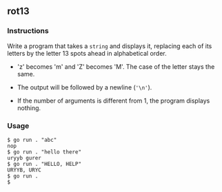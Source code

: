 ## rot13

### Instructions

Write a program that takes a `string` and displays it, replacing each of its
letters by the letter 13 spots ahead in alphabetical order.

- 'z' becomes 'm' and 'Z' becomes 'M'. The case of the letter stays the same.

- The output will be followed by a newline (`'\n'`).

- If the number of arguments is different from 1, the program displays nothing.

### Usage

```console
$ go run . "abc"
nop
$ go run . "hello there"
uryyb gurer
$ go run . "HELLO, HELP"
URYYB, URYC
$ go run .
$
```
